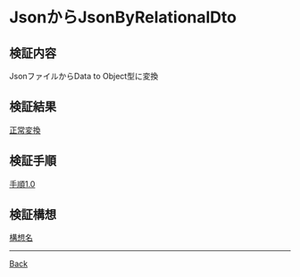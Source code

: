 # JsonからJsonByRelationalDto
## 検証内容
JsonファイルからData to Object型に変換
## 検証結果
[正常変換](./SuccessTransfer/README.md)  
## 検証手順
[手順1.0](./Process1.0/README.md)  
## 検証構想
[構想名](./__Schema/README.md)  

---
[Back](../README.md)  